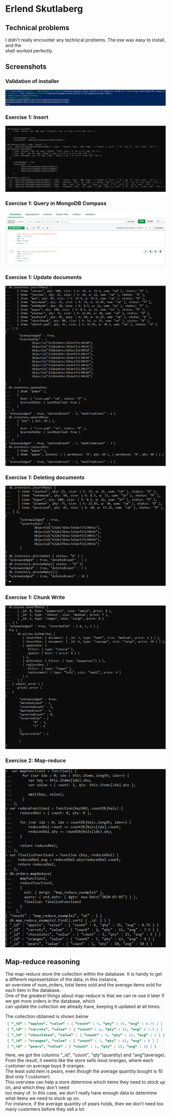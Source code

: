 # Erlend Skutlaberg

## Technical problems
I didn't really encounter any technical problems. The exe was easy to install, and the <br>
shell worked perfectly.

## Screenshots

### Validation of installer
![alt text](/pic/mongoDbVal.png "SHA256 checksum validation")

### Exercise 1: Insert
![alt text](/pic/mongoDBInsert.png "Insert screenshot")

### Exercise 1: Query in MongoDB Compass
![alt text](/pic/MDBQueryCompass.png "Query in MongoDB compass")

### Exercise 1: Update documents
![alt text](/pic/MongoDB_updateDoc.png "Update documents")

### Exercise 1: Deleting documents
![alt text](/pic/delete_docs.png "Delete documents")

### Exercise 1: Chunk Write
![Alt text](/pic/MongoDBChunkWrite.png "Chunk write")

### Exercise 2: Map-reduce
![Alt text](/pic/mapreduce.png "mapreduce")

## Map-reduce reasoning
The map-reduce store the collection within the database. It is handy to get a different representation of the data, in this instance,<br>
an overview of num_orders, total items sold and the average items sold for each item in the database. <br>
One of the greatest things about map-reduce is that we can re-use it later if we get more orders in the database, which <br>
can update the collection we already have, keeping it updated at all times. <br>

The collection obtained is shown below <br>
![Alt text](/pic/mapreduce_result.png "map-reduce result") <br>
Here,  we got the columns "_id", "count", "qty"(quantity) and "avg"(average). <br>
From the result, it seems like the store sells most oranges, where each customer on average buys 9 oranges. <br>
The least sold item is pears, even though the average quantity bought is 10 (but only 1 customer). <br>
This overview can help a store determine which items they need to stock up on, and which they don't need <br>
too many of. In this case, we don't really have enough data to determine what items we need to stock up on. <br>
For instance, if the average quantity of pears holds, then we don't need too many customers before they sell a lot. 
